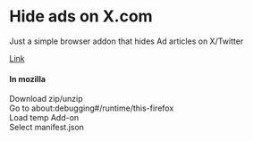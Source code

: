 # Hide ads on X.com
Just a simple browser addon that hides Ad articles on X/Twitter  

[Link](https://addons.mozilla.org/en-US/firefox/addon/hide-ads-on-x-com/)

#### In mozilla 
Download zip/unzip  
Go to about:debugging#/runtime/this-firefox  
Load temp Add-on  
Select manifest.json  



